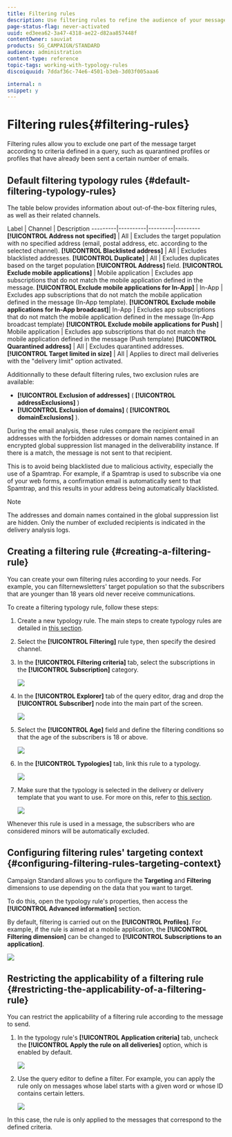 ```yaml
---
title: Filtering rules
description: Use filtering rules to refine the audience of your messages.
page-status-flag: never-activated
uuid: ed3eea62-3a47-4318-ae22-d82aa857448f
contentOwner: sauviat
products: SG_CAMPAIGN/STANDARD
audience: administration
content-type: reference
topic-tags: working-with-typology-rules
discoiquuid: 7ddaf36c-74e6-4501-b3eb-3d03f005aaa6

internal: n
snippet: y
---
```


# Filtering rules{#filtering-rules}

Filtering rules allow you to exclude one part of the message target according to criteria defined in a query, such as quarantined profiles or profiles that have already been sent a certain number of emails.

## Default filtering typology rules {#default-filtering-typology-rules}

The table below provides information about out-of-the-box filtering rules, as well as their related channels.

Label | Channel | Description
---------|----------|---------|---------
 **[!UICONTROL Address not specified]** | All | Excludes the target population with no specified address (email, postal address, etc. according to the selected channel).
 **[!UICONTROL Blacklisted address]** | All | Excludes blacklisted addresses.
 **[!UICONTROL Duplicate]** | All | Excludes duplicates based on the target population **[!UICONTROL Address]** field.
 **[!UICONTROL Exclude mobile applications]** | Mobile application | Excludes app subscriptions that do not match the mobile application defined in the message.
 **[!UICONTROL Exclude mobile applications for In-App]** | In-App | Excludes app subscriptions that do not match the mobile application defined in the message (In-App template).
 **[!UICONTROL Exclude mobile applications for In-App broadcast]**| In-App | Excludes app subscriptions that do not match the mobile application defined in the message (In-App broadcast template)
 **[!UICONTROL Exclude mobile applications for Push]** | Mobile application | Excludes app subscriptions that do not match the mobile application defined in the message (Push template)
 **[!UICONTROL Quarantined address]** | All | Excludes quarantined addresses.
 **[!UICONTROL Target limited in size]** | All | Applies to direct mail deliveries with the "delivery limit" option activated.

Additionnally to these default filtering rules, two exclusion rules are available:

* **[!UICONTROL Exclusion of addresses]** ( **[!UICONTROL addressExclusions]** )
* **[!UICONTROL Exclusion of domains]** ( **[!UICONTROL domainExclusions]** ).

During the email analysis, these rules compare the recipient email addresses with the forbidden addresses or domain names contained in an encrypted global suppression list managed in the deliverability instance. If there is a match, the message is not sent to that recipient.

This is to avoid being blacklisted due to malicious activity, especially the use of a Spamtrap. For example, if a Spamtrap is used to subscribe via one of your web forms, a confirmation email is automatically sent to that Spamtrap, and this results in your address being automatically blacklisted.

>[!NOTE]
>
>The addresses and domain names contained in the global suppression list are hidden. Only the number of excluded recipients is indicated in the delivery analysis logs.

## Creating a filtering rule {#creating-a-filtering-rule}

You can create your own filtering rules according to your needs. For example, you can filternewsletters' target population so that the subscribers that are younger than 18 years old never receive communications.

To create a filtering typology rule, follow these steps:

1. Create a new typology rule. The main steps to create typology rules are detailed in [this section](../../sending/using/managing-typology-rules.md).

1. Select the **[!UICONTROL Filtering]** rule type, then specify the desired channel.

1. In the **[!UICONTROL Filtering criteria]** tab, select the subscriptions in the **[!UICONTROL Subscription]** category.

   ![](assets/typology_create-rule-subscription.png)

1. In the **[!UICONTROL Explorer]** tab of the query editor, drag and drop the **[!UICONTROL Subscriber]** node into the main part of the screen.

   ![](assets/typology_create-rule-subscriber.png)

1. Select the **[!UICONTROL Age]** field and define the filtering conditions so that the age of the subscribers is 18 or above.

   ![](assets/typology_create-rule-age.png)

1. In the **[!UICONTROL Typologies]** tab, link this rule to a typology.

   ![](assets/typology_create-rule-typology.png)

1. Make sure that the typology is selected in the delivery or delivery template that you want to use. For more on this, refer to [this section](../../sending/using/managing-typologies.md#applying-typologies-to-messages).

   ![](assets/typology_template.png)

Whenever this rule is used in a message, the subscribers who are considered minors will be automatically excluded.

## Configuring filtering rules' targeting context {#configuring-filtering-rules-targeting-context}

Campaign Standard allows you to configure the  **Targeting** and **Filtering** dimensions to use depending on the data that you want to target.

To do this, open the typology rule's properties, then access the **[!UICONTROL Advanced information]** section.

By default, filtering is carried out on the **[!UICONTROL Profiles]**. For example, if the rule is aimed at a mobile application, the **[!UICONTROL Filtering dimension]** can be changed to **[!UICONTROL Subscriptions to an application]**.

![](assets/typology_rule-order_2.png)

## Restricting the applicability of a filtering rule {#restricting-the-applicability-of-a-filtering-rule}

You can restrict the applicability of a filtering rule according to the message to send.

1. In the typology rule's **[!UICONTROL Application criteria]** tab, uncheck the **[!UICONTROL Apply the rule on all deliveries]** option, which is enabled by default.

   ![](assets/typology_limit.png)

1. Use the query editor to define a filter. For example, you can apply the rule only on messages whose label starts with a given word or whose ID contains certain letters.

   ![](assets/typology_limit-rule.png)

In this case, the rule is only applied to the messages that correspond to the defined criteria.
